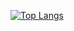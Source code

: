 [![Top Langs](https://github-readme-stats.vercel.app/api/top-langs/?username=jakehffn&layout=compact&theme=material-palenight)](https://github.com/jakehffn)
